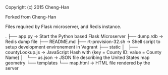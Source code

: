 Copyright (c) 2015 Cheng-Han

Forked from Cheng-Han

Files required by Flask microserver, and Redis instance.

.
├── app.py -> Start the Python based Flask Microserver
├── dump.rdb -> Redis dump file
├── README.md
├── rt-provision-32.sh -> Shell script to setup development environement in Vagrant
├── static
│   ├── countyLookup.js -> JavaScript Hash with {key = County ID: value = County Name}
│   └── us.json -> JSON file describing the United States map geometry
└── templates
    └── map.html -> HTML file rendered by the server


